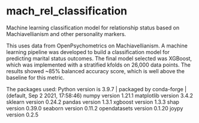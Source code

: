 # mach_rel_classification
Machine learning classification model for relationship status based on Machiavellianism and other personality markers. 

This uses data from OpenPsychometrics on Machiavellianism. A machine learning pipeline was developed to build a classification model 
for predicting marital status outcomes. The final model selected was XGBoost, which was implemented with a stratified kfolds on 26,000 data points.
The results showed ~85% balanced accuracy score, which is well above the baseline for this metric. 

The packages used: 
Python version is 3.9.7 | packaged by conda-forge | (default, Sep 2 2021, 17:58:46)
numpy version 1.21.1
matplotlib version 3.4.2 
sklearn version 0.24.2 
pandas version 1.3.1 
xgboost version 1.3.3 
shap version 0.39.0 
seaborn version 0.11.2
opendatasets version 0.1.20
joypy version 0.2.5
